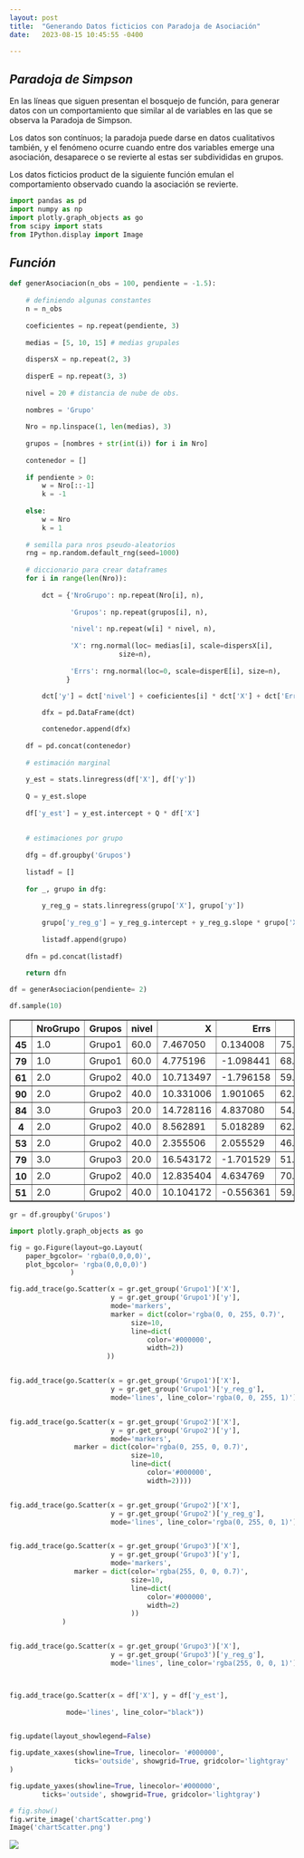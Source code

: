 ```yaml
---
layout: post
title:  "Generando Datos ficticios con Paradoja de Asociación"
date:   2023-08-15 10:45:55 -0400

---
```


##  <i>Paradoja de Simpson</i>

En las líneas que siguen presentan el bosquejo de función, para generar datos con un comportamiento que similar al de variables en las que se observa la Paradoja de Simpson.

Los datos son contínuos; la paradoja puede darse en datos cualitativos también, y el fenómeno ocurre cuando entre dos variables emerge una asociación, desaparece o se revierte al estas ser subdivididas en grupos.

Los datos ficticios product de la siguiente función emulan el comportamiento observado cuando la asociación se revierte.


```python
import pandas as pd
import numpy as np
import plotly.graph_objects as go
from scipy import stats
from IPython.display import Image
```

## <i>Función</i>


```python
def generAsociacion(n_obs = 100, pendiente = -1.5):
    
    # definiendo algunas constantes
    n = n_obs
    
    coeficientes = np.repeat(pendiente, 3)
    
    medias = [5, 10, 15] # medias grupales
    
    dispersX = np.repeat(2, 3)
    
    disperE = np.repeat(3, 3)
    
    nivel = 20 # distancia de nube de obs.
    
    nombres = 'Grupo'
    
    Nro = np.linspace(1, len(medias), 3)
    
    grupos = [nombres + str(int(i)) for i in Nro]
    
    contenedor = []
    
    if pendiente > 0:
        w = Nro[::-1]
        k = -1
        
    else:
        w = Nro
        k = 1
    
    # semilla para nros pseudo-aleatorios
    rng = np.random.default_rng(seed=1000)
    
    # diccionario para crear dataframes
    for i in range(len(Nro)):
        
        dct = {'NroGrupo': np.repeat(Nro[i], n),
               
               'Grupos': np.repeat(grupos[i], n),
           
               'nivel': np.repeat(w[i] * nivel, n),
           
               'X': rng.normal(loc= medias[i], scale=dispersX[i],
                           size=n),
           
               'Errs': rng.normal(loc=0, scale=disperE[i], size=n),
              }
    
        dct['y'] = dct['nivel'] + coeficientes[i] * dct['X'] + dct['Errs']

        dfx = pd.DataFrame(dct)

        contenedor.append(dfx)
        
    df = pd.concat(contenedor)
    
    # estimación marginal
    
    y_est = stats.linregress(df['X'], df['y'])
    
    Q = y_est.slope
    
    df['y_est'] = y_est.intercept + Q * df['X']
    
    
    # estimaciones por grupo
    
    dfg = df.groupby('Grupos')
    
    listadf = []
    
    for _, grupo in dfg:
        
        y_reg_g = stats.linregress(grupo['X'], grupo['y'])
        
        grupo['y_reg_g'] = y_reg_g.intercept + y_reg_g.slope * grupo['X']
        
        listadf.append(grupo)
        
    dfn = pd.concat(listadf)
    
    return dfn
```


```python
df = generAsociacion(pendiente= 2)
```


```python
df.sample(10)
```




<div>
<style scoped>
    .dataframe tbody tr th:only-of-type {
        vertical-align: middle;
    }

    .dataframe tbody tr th {
        vertical-align: top;
    }

    .dataframe thead th {
        text-align: right;
    }
</style>
<table border="1" class="dataframe">
  <thead>
    <tr style="text-align: right;">
      <th></th>
      <th>NroGrupo</th>
      <th>Grupos</th>
      <th>nivel</th>
      <th>X</th>
      <th>Errs</th>
      <th>y</th>
      <th>y_est</th>
      <th>y_reg_g</th>
    </tr>
  </thead>
  <tbody>
    <tr>
      <th>45</th>
      <td>1.0</td>
      <td>Grupo1</td>
      <td>60.0</td>
      <td>7.467050</td>
      <td>0.134008</td>
      <td>75.068108</td>
      <td>63.550811</td>
      <td>74.802415</td>
    </tr>
    <tr>
      <th>79</th>
      <td>1.0</td>
      <td>Grupo1</td>
      <td>60.0</td>
      <td>4.775196</td>
      <td>-1.098441</td>
      <td>68.451952</td>
      <td>67.375519</td>
      <td>69.590714</td>
    </tr>
    <tr>
      <th>61</th>
      <td>2.0</td>
      <td>Grupo2</td>
      <td>40.0</td>
      <td>10.713497</td>
      <td>-1.796158</td>
      <td>59.630836</td>
      <td>58.938111</td>
      <td>61.748087</td>
    </tr>
    <tr>
      <th>90</th>
      <td>2.0</td>
      <td>Grupo2</td>
      <td>40.0</td>
      <td>10.331006</td>
      <td>1.901065</td>
      <td>62.563077</td>
      <td>59.481571</td>
      <td>60.961250</td>
    </tr>
    <tr>
      <th>84</th>
      <td>3.0</td>
      <td>Grupo3</td>
      <td>20.0</td>
      <td>14.728116</td>
      <td>4.837080</td>
      <td>54.293311</td>
      <td>53.233958</td>
      <td>49.086571</td>
    </tr>
    <tr>
      <th>4</th>
      <td>2.0</td>
      <td>Grupo2</td>
      <td>40.0</td>
      <td>8.562891</td>
      <td>5.018289</td>
      <td>62.144072</td>
      <td>61.993790</td>
      <td>57.323985</td>
    </tr>
    <tr>
      <th>53</th>
      <td>2.0</td>
      <td>Grupo2</td>
      <td>40.0</td>
      <td>2.355506</td>
      <td>2.055529</td>
      <td>46.766541</td>
      <td>70.813526</td>
      <td>44.554509</td>
    </tr>
    <tr>
      <th>79</th>
      <td>3.0</td>
      <td>Grupo3</td>
      <td>20.0</td>
      <td>16.543172</td>
      <td>-1.701529</td>
      <td>51.384815</td>
      <td>50.655043</td>
      <td>52.346756</td>
    </tr>
    <tr>
      <th>10</th>
      <td>2.0</td>
      <td>Grupo2</td>
      <td>40.0</td>
      <td>12.835404</td>
      <td>4.634769</td>
      <td>70.305577</td>
      <td>55.923209</td>
      <td>66.113152</td>
    </tr>
    <tr>
      <th>51</th>
      <td>2.0</td>
      <td>Grupo2</td>
      <td>40.0</td>
      <td>10.104172</td>
      <td>-0.556361</td>
      <td>59.651983</td>
      <td>59.803868</td>
      <td>60.494618</td>
    </tr>
  </tbody>
</table>
</div>




```python
gr = df.groupby('Grupos')
```


```python
import plotly.graph_objects as go
```


```python
fig = go.Figure(layout=go.Layout(
    paper_bgcolor= 'rgba(0,0,0,0)',
    plot_bgcolor= 'rgba(0,0,0,0)')
               )

fig.add_trace(go.Scatter(x = gr.get_group('Grupo1')['X'],
                         y = gr.get_group('Grupo1')['y'],
                         mode='markers',
                         marker = dict(color='rgba(0, 0, 255, 0.7)',
                              size=10,
                              line=dict(
                                  color='#000000',
                                  width=2))
                        ))


fig.add_trace(go.Scatter(x = gr.get_group('Grupo1')['X'],
                         y = gr.get_group('Grupo1')['y_reg_g'],
                         mode='lines', line_color='rgba(0, 0, 255, 1)'))


fig.add_trace(go.Scatter(x = gr.get_group('Grupo2')['X'],
                         y = gr.get_group('Grupo2')['y'],
                         mode='markers',
                marker = dict(color='rgba(0, 255, 0, 0.7)',
                              size=10,
                              line=dict(
                                  color='#000000',
                                  width=2))))


fig.add_trace(go.Scatter(x = gr.get_group('Grupo2')['X'],
                         y = gr.get_group('Grupo2')['y_reg_g'],
                         mode='lines', line_color='rgba(0, 255, 0, 1)'))


fig.add_trace(go.Scatter(x = gr.get_group('Grupo3')['X'],
                         y = gr.get_group('Grupo3')['y'],
                         mode='markers',
                marker = dict(color='rgba(255, 0, 0, 0.7)',
                              size=10,
                              line=dict(
                                  color='#000000',
                                  width=2)
                              ))
             )


fig.add_trace(go.Scatter(x = gr.get_group('Grupo3')['X'],
                         y = gr.get_group('Grupo3')['y_reg_g'],
                         mode='lines', line_color='rgba(255, 0, 0, 1)'))



fig.add_trace(go.Scatter(x = df['X'], y = df['y_est'],
              
              mode='lines', line_color="black"))


fig.update(layout_showlegend=False)

fig.update_xaxes(showline=True, linecolor= '#000000',
                ticks='outside', showgrid=True, gridcolor='lightgray'
)

fig.update_yaxes(showline=True, linecolor='#000000',
        ticks='outside', showgrid=True, gridcolor='lightgray')

# fig.show()
fig.write_image('chartScatter.png')
Image('chartScatter.png')
```



<div>
  <img src="https://github.com/latesco/apuntes/blob/gh-pages/_posts/2023/08/15/assets/output_10_0.png?raw=true"> 
</div>